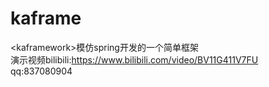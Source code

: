 # kaframe<br>
&lt;kaframework&gt;模仿spring开发的一个简单框架<br>
演示视频bilibili:https://www.bilibili.com/video/BV11G411V7FU<br>
qq:837080904
